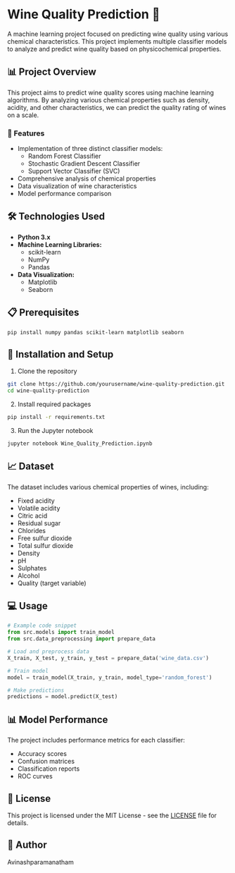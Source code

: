# Wine Quality Prediction 🍷

A machine learning project focused on predicting wine quality using various chemical characteristics. This project implements multiple classifier models to analyze and predict wine quality based on physicochemical properties.

## 📊 Project Overview

This project aims to predict wine quality scores using machine learning algorithms. By analyzing various chemical properties such as density, acidity, and other characteristics, we can predict the quality rating of wines on a scale.

### 🎯 Features

- Implementation of three distinct classifier models:
  - Random Forest Classifier
  - Stochastic Gradient Descent Classifier
  - Support Vector Classifier (SVC)
- Comprehensive analysis of chemical properties
- Data visualization of wine characteristics
- Model performance comparison

## 🛠️ Technologies Used

- **Python 3.x**
- **Machine Learning Libraries:**
  - scikit-learn
  - NumPy
  - Pandas
- **Data Visualization:**
  - Matplotlib
  - Seaborn

## 📋 Prerequisites

```bash
pip install numpy pandas scikit-learn matplotlib seaborn
```

## 🚀 Installation and Setup

1. Clone the repository
```bash
git clone https://github.com/yourusername/wine-quality-prediction.git
cd wine-quality-prediction
```

2. Install required packages
```bash
pip install -r requirements.txt
```

3. Run the Jupyter notebook
```bash
jupyter notebook Wine_Quality_Prediction.ipynb
```

## 📈 Dataset

The dataset includes various chemical properties of wines, including:
- Fixed acidity
- Volatile acidity
- Citric acid
- Residual sugar
- Chlorides
- Free sulfur dioxide
- Total sulfur dioxide
- Density
- pH
- Sulphates
- Alcohol
- Quality (target variable)

## 💻 Usage

```python
# Example code snippet
from src.models import train_model
from src.data_preprocessing import prepare_data

# Load and preprocess data
X_train, X_test, y_train, y_test = prepare_data('wine_data.csv')

# Train model
model = train_model(X_train, y_train, model_type='random_forest')

# Make predictions
predictions = model.predict(X_test)
```

## 📊 Model Performance

The project includes performance metrics for each classifier:
- Accuracy scores
- Confusion matrices
- Classification reports
- ROC curves

## 📝 License

This project is licensed under the MIT License - see the [LICENSE](LICENSE) file for details.

## 👥 Author

Avinashparamanatham

